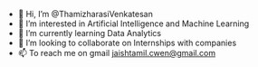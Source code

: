 - 👋 Hi, I’m @ThamizharasiVenkatesan
- 👀 I’m interested in Artificial Intelligence and Machine Learning
- 🌱 I’m currently learning Data Analytics
- 💞️ I’m looking to collaborate on Internships with companies
- 📫 To reach me on gmail jaishtamil.cwen@gmail.com

<!---
ThamizharasiVenkatesan/ThamizharasiVenkatesan is a ✨ special ✨ repository because its `README.md` (this file) appears on your GitHub profile.
You can click the Preview link to take a look at your changes.
--->
